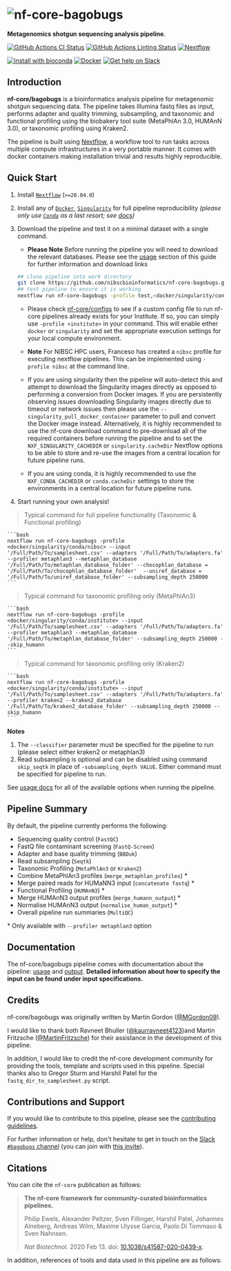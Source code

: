 # ![nf-core-bagobugs](docs/images/nf-core-bagobugs_logo.png)

**Metagenomics shotgun sequencing analysis pipeline**.

[![GitHub Actions CI Status](https://github.com/nf-core/bagobugs/workflows/nf-core%20CI/badge.svg)](https://github.com/nf-core/bagobugs/actions)
[![GitHub Actions Linting Status](https://github.com/nf-core/bagobugs/workflows/nf-core%20linting/badge.svg)](https://github.com/nf-core/bagobugs/actions)
[![Nextflow](https://img.shields.io/badge/nextflow-%E2%89%A520.04.0-brightgreen.svg)](https://www.nextflow.io/)

[![install with bioconda](https://img.shields.io/badge/install%20with-bioconda-brightgreen.svg)](https://bioconda.github.io/)
[![Docker](https://img.shields.io/docker/automated/nfcore/bagobugs.svg)](https://hub.docker.com/r/nfcore/bagobugs)
[![Get help on Slack](http://img.shields.io/badge/slack-nf--core%20%23bagobugs-4A154B?logo=slack)](https://nfcore.slack.com/channels/bagobugs)

## Introduction

**nf-core/bagobugs** is a bioinformatics analysis pipeline for metagenomic shotgun sequencing data. The pipeline takes Illumina fastq files as input, performs adapter and quality trimming, subsampling, and taxonomic and functional profiling using the biobakery tool suite (MetaPhlAn 3.0, HUMAnN 3.0), or taxonomic profiling using Kraken2.

The pipeline is built using [Nextflow](https://www.nextflow.io), a workflow tool to run tasks across multiple compute infrastructures in a very portable manner. It comes with docker containers making installation trivial and results highly reproducible.

## Quick Start

1. Install [`Nextflow`](https://nf-co.re/usage/installation) (`>=20.04.0`)

2. Install any of [`Docker`](https://docs.docker.com/engine/installation/), [`Singularity`](https://www.sylabs.io/guides/3.0/user-guide/) for full pipeline reproducibility _(please only use [`Conda`](https://conda.io/miniconda.html) as a last resort; see [docs](https://nf-co.re/usage/configuration#basic-configuration-profiles))_

3. Download the pipeline and test it on a minimal dataset with a single command.

    * **Please Note** Before running the pipeline you will need to download the relevant databases. Please see the [usage](https://github.com/nibscbioinformatics/nf-core-bagobugs/blob/dev/docs/usage.md) section of this guide for further information and download links

    ```bash
    ## clone pipeline into work directory
    git clone https://github.com/nibscbioinformatics/nf-core-bagobugs.git
    ## test pipeline to ensure it is working
    nextflow run nf-core-bagobugs -profile test,<docker/singularity/conda/institute>
    ```

    * Please check [nf-core/configs](https://github.com/nf-core/configs#documentation) to see if a custom config file to run nf-core pipelines already exists for your Institute. If so, you can simply use `-profile <institute>` in your command. This will enable either `docker` or `singularity` and set the appropriate execution settings for your local compute environment.

    * **Note** For NIBSC HPC users, Franceso has created a `nibsc` profile for executing nextflow pipelines. This can be implemented using `-profile nibsc` at the command line.

    * If you are using singularity then the pipeline will auto-detect this and attempt to download the Singularity images directly as opposed to performing a conversion from Docker images. If you are persistently observing issues downloading Singularity images directly due to timeout or network issues then please use the `--singularity_pull_docker_container` parameter to pull and convert the Docker image instead. Alternatively, it is highly recommended to use the nf-core download command to pre-download all of the required containers before running the pipeline and to set the `NXF_SINGULARITY_CACHEDIR` or `singularity.cacheDir` Nextflow options to be able to store and re-use the images from a central location for future pipeline runs.

    * If you are using conda, it is highly recommended to use the `NXF_CONDA_CACHEDIR` or `conda.cacheDir` settings to store the environments in a central location for future pipeline runs.


4. Start running your own analysis!

> Typical command for full pipeline functionality (Taxonomic & Functional profiling)

    ```bash
    nextflow run nf-core-bagobugs -profile <docker/singularity/conda/nibsc> --input '/Full/Path/To/samplesheet.csv' --adapters '/Full/Path/To/adapters.fa' --profiler metaphlan3 --metaphlan_database '/Full/Path/To/metaphlan_database_folder' --chocophlan_database = '/Full/Path/To/chocophlan_database_folder'  --uniref_database = '/Full/Path/To/uniref_database_folder' --subsampling_depth 250000
    ```

> Typical command for taxonomic profiling only (MetaPhlAn3)

    ```bash
    nextflow run nf-core-bagobugs -profile <docker/singularity/conda/institute> --input '/Full/Path/To/samplesheet.csv' --adapters '/Full/Path/To/adapters.fa' --profiler metaphlan3 --metaphlan_database '/Full/Path/To/metaphlan_database_folder' --subsampling_depth 250000 --skip_humann
    ```

> Typical command for taxonomic profiling only (Kraken2)

    ```bash
    nextflow run nf-core-bagobugs -profile <docker/singularity/conda/institute> --input '/Full/Path/To/samplesheet.csv' --adapters '/Full/Path/To/adapters.fa' --profiler kraken2 --kraken2_database '/Full/Path/To/kraken2_database_folder' --subsampling_depth 250000 --skip_humann
    ```

**Notes**
1. The `--classifier` parameter must be specified for the pipeline to run (please select either kraken2 or metaphlan3)
2. Read subsampling is optional and can be disabled using command `skip_seqtk` in place of `-subsampling_depth VALUE`. Either command must be specified for pipeline to run.

See [usage docs](https://github.com/nibscbioinformatics/nf-core-bagobugs/blob/dev/docs/usage.md) for all of the available options when running the pipeline.

## Pipeline Summary

By default, the pipeline currently performs the following:


* Sequencing quality control (`FastQC`)
* FastQ file contaminant screening (`FastQ-Screen`)
* Adapter and base quality trimming (`BBDuk`)
* Read subsampling (`Seqtk`)
* Taxonomic Profiling (`MetaPhlAn3` or `Kraken2`)
* Combine MetaPhlAn3 profiles (`merge_metaphlan_profiles`) \*
* Merge paired reads for HUMaNN3 input (`concatenate fastq`) \*
* Functional Profiling (`HUMAnN3`) \*
* Merge HUMAnN3 output profiles (`merge_humann_output`) \*
* Normalise HUMAnN3 output (`normalise_human_output`) \*
* Overall pipeline run summaries (`MultiQC`)

\* Only available with `--profiler metaphlan3` option
## Documentation

The nf-core/bagobugs pipeline comes with documentation about the pipeline: [usage](https://github.com/nibscbioinformatics/nf-core-bagobugs/blob/main/docs/usage.md) and [output](https://github.com/nibscbioinformatics/nf-core-bagobugs/blob/main/docs/output.md).
**Detailed information about how to specify the input can be found under input specifications.**
## Credits

nf-core/bagobugs was originally written by Martin Gordon ([@MGordon09](https://github.com/MGordon09)).

I would like to thank both Ravneet Bhuller ([@kaurravneet4123](https://github.com/kaurravneet4123))and Martin Fritzsche ([@MartinFritzsche](https://github.com/MartinFritzsche)) for their assistance in the development of this pipeline.

In addition, I would like to credit the nf-core development community for providing the tools, template and scripts used in this pipeline. Special thanks also to Gregor Sturm and Harshil Patel for the `fastq_dir_to_samplesheet.py` script.

## Contributions and Support

If you would like to contribute to this pipeline, please see the [contributing guidelines](.github/CONTRIBUTING.md).

For further information or help, don't hesitate to get in touch on the [Slack `#bagobugs` channel](https://nfcore.slack.com/channels/bagobugs) (you can join with [this invite](https://nf-co.re/join/slack)).

## Citations

<!-- TODO nf-core: Add citation for pipeline after first release. Uncomment lines below and update Zenodo doi. -->
<!-- If you use  nf-core/bagobugs for your analysis, please cite it using the following doi: [10.5281/zenodo.XXXXXX](https://doi.org/10.5281/zenodo.XXXXXX) -->

You can cite the `nf-core` publication as follows:

> **The nf-core framework for community-curated bioinformatics pipelines.**
>
> Philip Ewels, Alexander Peltzer, Sven Fillinger, Harshil Patel, Johannes Alneberg, Andreas Wilm, Maxime Ulysse Garcia, Paolo Di Tommaso & Sven Nahnsen.
>
> _Nat Biotechnol._ 2020 Feb 13. doi: [10.1038/s41587-020-0439-x](https://dx.doi.org/10.1038/s41587-020-0439-x).

In addition, references of tools and data used in this pipeline are as follows:

<!-- TODO nf-core: Add bibliography of tools and data used in your pipeline -->
